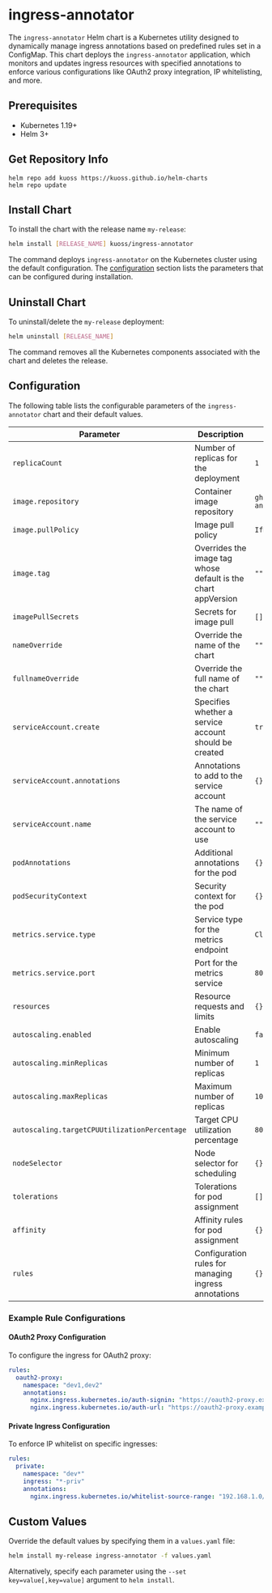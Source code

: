 # ingress-annotator

The `ingress-annotator` Helm chart is a Kubernetes utility designed to dynamically manage ingress annotations based on predefined rules set in a ConfigMap. This chart deploys the `ingress-annotator` application, which monitors and updates ingress resources with specified annotations to enforce various configurations like OAuth2 proxy integration, IP whitelisting, and more.

## Prerequisites

- Kubernetes 1.19+
- Helm 3+

## Get Repository Info

```console
helm repo add kuoss https://kuoss.github.io/helm-charts
helm repo update
```

## Install Chart

To install the chart with the release name `my-release`:

```bash
helm install [RELEASE_NAME] kuoss/ingress-annotator
```

The command deploys `ingress-annotator` on the Kubernetes cluster using the default configuration. The [configuration](#configuration) section lists the parameters that can be configured during installation.

## Uninstall Chart

To uninstall/delete the `my-release` deployment:

```bash
helm uninstall [RELEASE_NAME]
```

The command removes all the Kubernetes components associated with the chart and deletes the release.

## Configuration

The following table lists the configurable parameters of the `ingress-annotator` chart and their default values.

| Parameter                                  | Description                                                                                  | Default                      |
|--------------------------------------------|----------------------------------------------------------------------------------------------|------------------------------|
| `replicaCount`                             | Number of replicas for the deployment                                                        | `1`                          |
| `image.repository`                         | Container image repository                                                                   | `ghcr.io/kuoss/ingress-annotator` |
| `image.pullPolicy`                         | Image pull policy                                                                            | `IfNotPresent`               |
| `image.tag`                                | Overrides the image tag whose default is the chart appVersion                                | `""`                         |
| `imagePullSecrets`                         | Secrets for image pull                                                                       | `[]`                         |
| `nameOverride`                             | Override the name of the chart                                                               | `""`                         |
| `fullnameOverride`                         | Override the full name of the chart                                                          | `""`                         |
| `serviceAccount.create`                    | Specifies whether a service account should be created                                        | `true`                       |
| `serviceAccount.annotations`               | Annotations to add to the service account                                                    | `{}`                         |
| `serviceAccount.name`                      | The name of the service account to use                                                       | `""`                         |
| `podAnnotations`                           | Additional annotations for the pod                                                           | `{}`                         |
| `podSecurityContext`                       | Security context for the pod                                                                 | `{}`                         |
| `metrics.service.type`                     | Service type for the metrics endpoint                                                        | `ClusterIP`                  |
| `metrics.service.port`                     | Port for the metrics service                                                                 | `8081`                       |
| `resources`                                | Resource requests and limits                                                                 | `{}`                         |
| `autoscaling.enabled`                      | Enable autoscaling                                                                           | `false`                      |
| `autoscaling.minReplicas`                  | Minimum number of replicas                                                                   | `1`                          |
| `autoscaling.maxReplicas`                  | Maximum number of replicas                                                                   | `100`                        |
| `autoscaling.targetCPUUtilizationPercentage` | Target CPU utilization percentage                                                            | `80`                         |
| `nodeSelector`                             | Node selector for scheduling                                                                 | `{}`                         |
| `tolerations`                              | Tolerations for pod assignment                                                               | `[]`                         |
| `affinity`                                 | Affinity rules for pod assignment                                                            | `{}`                         |
| `rules`                                    | Configuration rules for managing ingress annotations                                         | `{}`                         |

### Example Rule Configurations

#### OAuth2 Proxy Configuration

To configure the ingress for OAuth2 proxy:

```yaml
rules:
  oauth2-proxy:
    namespace: "dev1,dev2"
    annotations:
      nginx.ingress.kubernetes.io/auth-signin: "https://oauth2-proxy.example.com/oauth2/start?rd=https://$host$request_uri"
      nginx.ingress.kubernetes.io/auth-url: "https://oauth2-proxy.example.com/oauth2/auth"
```

#### Private Ingress Configuration

To enforce IP whitelist on specific ingresses:

```yaml
rules:
  private:
    namespace: "dev*"
    ingress: "*-priv"
    annotations:
      nginx.ingress.kubernetes.io/whitelist-source-range: "192.168.1.0/24,10.0.0.0/16"
```

## Custom Values

Override the default values by specifying them in a `values.yaml` file:

```bash
helm install my-release ingress-annotator -f values.yaml
```

Alternatively, specify each parameter using the `--set key=value[,key=value]` argument to `helm install`.
